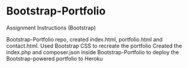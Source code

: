 # Bootstrap-Portfolio

Assignment Instructions (Bootstrap)

Bootstrap-Portfolio repo, created index.html, portfolio.html and contact.html.
Used Bootstrap CSS to recreate the portfolio
Created the index.php and composer.json inside Bootstrap-Portfolio to deploy the Bootstrap-powered portfolio to Heroku